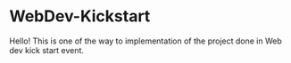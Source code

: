 # WebDev-Kickstart

Hello! This is one of the way to implementation of the project done in Web dev kick start event.
